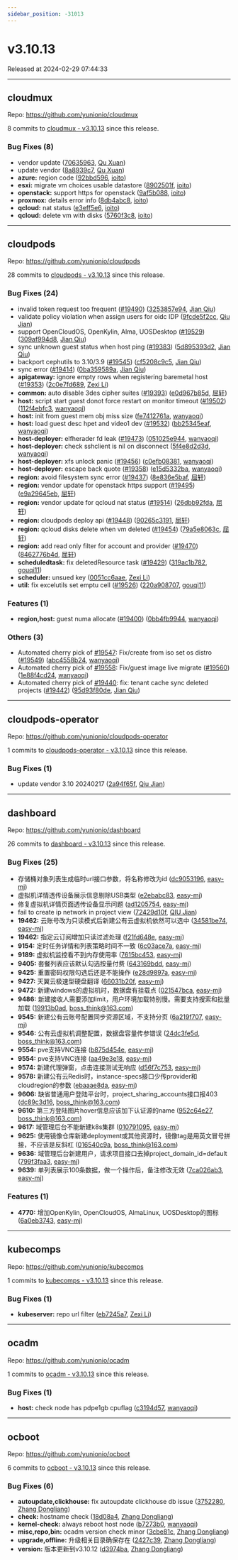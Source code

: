 ```yaml
---
sidebar_position: -31013
---
```


# v3.10.13

Released at 2024-02-29 07:44:33

-----

## cloudmux

Repo: https://github.com/yunionio/cloudmux

8 commits to [cloudmux - v3.10.13](https://github.com/yunionio/cloudmux/compare/v3.10.12...v3.10.13) since this release.

### Bug Fixes (8)
- vendor update ([70635963](https://github.com/yunionio/cloudmux/commit/706359634ef816848953d9bafd01468576ada52d), [Qu Xuan](mailto:qu_xuan@icloud.com))
- update vendor ([8a8939c7](https://github.com/yunionio/cloudmux/commit/8a8939c727f57bb516302c280d7a45ed0a58bb54), [Qu Xuan](mailto:qu_xuan@icloud.com))
- **azure:** region code ([92bbd596](https://github.com/yunionio/cloudmux/commit/92bbd59677bc12d8373433db091219a03abb6376), [ioito](mailto:qu_xuan@icloud.com))
- **esxi:** migrate vm choices usable datastore ([8902501f](https://github.com/yunionio/cloudmux/commit/8902501f4225e5558e49134d1bb127ae69fc665d), [ioito](mailto:qu_xuan@icloud.com))
- **openstack:** support https for openstack ([9af5b088](https://github.com/yunionio/cloudmux/commit/9af5b08838516e894613789d0ed53fd18ce66177), [ioito](mailto:qu_xuan@icloud.com))
- **proxmox:** details error info ([8db4abc8](https://github.com/yunionio/cloudmux/commit/8db4abc86562c644eed1044ece421cb4cc5835e3), [ioito](mailto:qu_xuan@icloud.com))
- **qcloud:** nat status ([e3eff5e6](https://github.com/yunionio/cloudmux/commit/e3eff5e6745375daf71a2733fc8979516ef1b440), [ioito](mailto:qu_xuan@icloud.com))
- **qcloud:** delete vm with disks ([5760f3c8](https://github.com/yunionio/cloudmux/commit/5760f3c8cf17d7560198ec4c7187cb84c2c5855b), [ioito](mailto:qu_xuan@icloud.com))

-----

## cloudpods

Repo: https://github.com/yunionio/cloudpods

28 commits to [cloudpods - v3.10.13](https://github.com/yunionio/cloudpods/compare/v3.10.12...v3.10.13) since this release.

### Bug Fixes (24)
- invalid token request too frequent ([#19490](https://github.com/yunionio/cloudpods/issues/19490)) ([3253857e94](https://github.com/yunionio/cloudpods/commit/3253857e944bb141df555ccdb717a7723b6f236b), [Jian Qiu](mailto:swordqiu@gmail.com))
- validate policy violation when assign users for oidc IDP ([9fcde5f2cc](https://github.com/yunionio/cloudpods/commit/9fcde5f2ccf4bfa1a6a6e57c884f4bc4d3366945), [Qiu Jian](mailto:qiujian@yunionyun.com))
- support OpenCloudOS, OpenKylin, Alma, UOSDesktop ([#19529](https://github.com/yunionio/cloudpods/issues/19529)) ([309af994d8](https://github.com/yunionio/cloudpods/commit/309af994d83a0addd806bde7c6d3f68bb63014d6), [Jian Qiu](mailto:swordqiu@gmail.com))
- sync unknown guest status when host ping ([#19383](https://github.com/yunionio/cloudpods/issues/19383)) ([5d895393d2](https://github.com/yunionio/cloudpods/commit/5d895393d2a78d88872ad07e3f4f95bb185198b5), [Jian Qiu](mailto:swordqiu@gmail.com))
- backport cephutils to 3.10/3.9 ([#19545](https://github.com/yunionio/cloudpods/issues/19545)) ([cf5208c9c5](https://github.com/yunionio/cloudpods/commit/cf5208c9c5851500a8271f3491a3d4e5ae89a50a), [Jian Qiu](mailto:swordqiu@gmail.com))
- sync error ([#19414](https://github.com/yunionio/cloudpods/issues/19414)) ([0ba359589a](https://github.com/yunionio/cloudpods/commit/0ba359589af2b943dc1f77f21c53196462e2dcde), [Jian Qiu](mailto:swordqiu@gmail.com))
- **apigateway:** ignore empty rows when registering baremetal host ([#19353](https://github.com/yunionio/cloudpods/issues/19353)) ([2c0e7fd689](https://github.com/yunionio/cloudpods/commit/2c0e7fd689a28856623ff0fbb01c593d7f284b2d), [Zexi Li](mailto:zexi.li@icloud.com))
- **common:** auto disable 3des cipher suites ([#19393](https://github.com/yunionio/cloudpods/issues/19393)) ([e0d967b85d](https://github.com/yunionio/cloudpods/commit/e0d967b85da6f48d95f6649732b5c85f859a25cc), [屈轩](mailto:qu_xuan@icloud.com))
- **host:** script start guest donot force restart on monitor timeout ([#19502](https://github.com/yunionio/cloudpods/issues/19502)) ([112f4ebfc3](https://github.com/yunionio/cloudpods/commit/112f4ebfc32101258d6c5715379e3559f17e378c), [wanyaoqi](mailto:18528551+wanyaoqi@users.noreply.github.com))
- **host:** init from guest mem obj miss size ([fe7412761a](https://github.com/yunionio/cloudpods/commit/fe7412761af7e056948ef457ffa9e57895f5b9f8), [wanyaoqi](mailto:wanyaoqi@yunion.cn))
- **host:** load guest desc hpet and video1 dev ([#19532](https://github.com/yunionio/cloudpods/issues/19532)) ([bb25345eaf](https://github.com/yunionio/cloudpods/commit/bb25345eaf5e8cd51b73696d158fb37525470a08), [wanyaoqi](mailto:18528551+wanyaoqi@users.noreply.github.com))
- **host-deployer:** elfherader fd leak ([#19473](https://github.com/yunionio/cloudpods/issues/19473)) ([051025e944](https://github.com/yunionio/cloudpods/commit/051025e9448e3f48c27c0178f8e97a8ede795a24), [wanyaoqi](mailto:18528551+wanyaoqi@users.noreply.github.com))
- **host-deployer:** check sshclient is nil on disconnect ([5f4e8d2d3d](https://github.com/yunionio/cloudpods/commit/5f4e8d2d3df865e46c1dd73cb0bae5e34333ef46), [wanyaoqi](mailto:wanyaoqi@yunion.cn))
- **host-deployer:** xfs unlock panic ([#19456](https://github.com/yunionio/cloudpods/issues/19456)) ([c0efb08381](https://github.com/yunionio/cloudpods/commit/c0efb0838103ee8edfb046fa0980ca9d0c2d0ab2), [wanyaoqi](mailto:18528551+wanyaoqi@users.noreply.github.com))
- **host-deployer:** escape back quote ([#19358](https://github.com/yunionio/cloudpods/issues/19358)) ([e15d5332ba](https://github.com/yunionio/cloudpods/commit/e15d5332baa925cdfbd81049bac0d2b4400b28b1), [wanyaoqi](mailto:18528551+wanyaoqi@users.noreply.github.com))
- **region:** avoid filesystem sync error ([#19437](https://github.com/yunionio/cloudpods/issues/19437)) ([8e836e5baf](https://github.com/yunionio/cloudpods/commit/8e836e5bafee5dd16fbd18b0df753a7a72273c22), [屈轩](mailto:qu_xuan@icloud.com))
- **region:** vendor update for openstack https support ([#19495](https://github.com/yunionio/cloudpods/issues/19495)) ([e9a29645eb](https://github.com/yunionio/cloudpods/commit/e9a29645eb1f544c16ed5f90553e311c092db8aa), [屈轩](mailto:qu_xuan@icloud.com))
- **region:** vendor update for qcloud nat status ([#19514](https://github.com/yunionio/cloudpods/issues/19514)) ([26dbb92fda](https://github.com/yunionio/cloudpods/commit/26dbb92fda95bb66418a8b9f6c446d55f3d9f47d), [屈轩](mailto:qu_xuan@icloud.com))
- **region:** cloudpods deploy api ([#19448](https://github.com/yunionio/cloudpods/issues/19448)) ([90265c3191](https://github.com/yunionio/cloudpods/commit/90265c3191e35417c798acb5e83d4fbc79c4b53e), [屈轩](mailto:qu_xuan@icloud.com))
- **region:** qcloud disks delete when vm deleted ([#19454](https://github.com/yunionio/cloudpods/issues/19454)) ([79a5e8063c](https://github.com/yunionio/cloudpods/commit/79a5e8063cea8d4a7bdd3d9695158873713bbe23), [屈轩](mailto:qu_xuan@icloud.com))
- **region:** add read only filter for account and provider ([#19470](https://github.com/yunionio/cloudpods/issues/19470)) ([8462776b4d](https://github.com/yunionio/cloudpods/commit/8462776b4d821a0b9539a6caf7e857e24125b653), [屈轩](mailto:qu_xuan@icloud.com))
- **scheduledtask:** fix deletedResource task ([#19429](https://github.com/yunionio/cloudpods/issues/19429)) ([319ac1b782](https://github.com/yunionio/cloudpods/commit/319ac1b782823ef60daa0ce07b1d4997179294ef), [gouqi11](mailto:66834753+gouqi11@users.noreply.github.com))
- **scheduler:** unsued key ([0051cc6aae](https://github.com/yunionio/cloudpods/commit/0051cc6aae4e611a307aef930f03d9e8eb79408d), [Zexi Li](mailto:zexi.li@icloud.com))
- **util:** fix excelutils set emptu cell ([#19526](https://github.com/yunionio/cloudpods/issues/19526)) ([220a908707](https://github.com/yunionio/cloudpods/commit/220a908707c521a58ee73a57a6584e9fbff88bef), [gouqi11](mailto:66834753+gouqi11@users.noreply.github.com))

### Features (1)
- **region,host:** guest numa allocate ([#19400](https://github.com/yunionio/cloudpods/issues/19400)) ([0bb4fb9944](https://github.com/yunionio/cloudpods/commit/0bb4fb99442c5d1a9477e6af629f5d83b4e0cf89), [wanyaoqi](mailto:18528551+wanyaoqi@users.noreply.github.com))

### Others (3)
- Automated cherry pick of [#19547](https://github.com/yunionio/cloudpods/issues/19547): Fix/create from iso set os distro ([#19549](https://github.com/yunionio/cloudpods/issues/19549)) ([abc4558b24](https://github.com/yunionio/cloudpods/commit/abc4558b2488acec4c406fed48e0d5b424910c0a), [wanyaoqi](mailto:18528551+wanyaoqi@users.noreply.github.com))
- Automated cherry pick of [#19558](https://github.com/yunionio/cloudpods/issues/19558): Fix/guest image live migrate ([#19560](https://github.com/yunionio/cloudpods/issues/19560)) ([1e88f4cd24](https://github.com/yunionio/cloudpods/commit/1e88f4cd248174994946de8b15e22671d3989209), [wanyaoqi](mailto:18528551+wanyaoqi@users.noreply.github.com))
- Automated cherry pick of [#19440](https://github.com/yunionio/cloudpods/issues/19440): fix: tenant cache sync deleted projects ([#19442](https://github.com/yunionio/cloudpods/issues/19442)) ([95d93f80de](https://github.com/yunionio/cloudpods/commit/95d93f80de8e648058c2b29fcce2142bcbc9b952), [Jian Qiu](mailto:swordqiu@gmail.com))

-----

## cloudpods-operator

Repo: https://github.com/yunionio/cloudpods-operator

1 commits to [cloudpods-operator - v3.10.13](https://github.com/yunionio/cloudpods-operator/compare/v3.10.12...v3.10.13) since this release.

### Bug Fixes (1)
- update vendor 3.10 20240217 ([2a94f65f](https://github.com/yunionio/cloudpods-operator/commit/2a94f65f56d10e88d050688fb8e3d75e1a63751b), [Qiu Jian](mailto:qiujian@yunionyun.com))

-----

## dashboard

Repo: https://github.com/yunionio/dashboard

26 commits to [dashboard - v3.10.13](https://github.com/yunionio/dashboard/compare/v3.10.12...v3.10.13) since this release.

### Bug Fixes (25)
- 存储桶对象列表生成临时url接口参数，将名称修改为id ([dc9053196](https://github.com/yunionio/dashboard/commit/dc90531964e2c6489518f1417b8414c670ce8962), [easy-mj](mailto:boss_think@163.com))
- 虚拟机详情透传设备展示信息剔除USB类型 ([e2ebabc83](https://github.com/yunionio/dashboard/commit/e2ebabc834551a93260b22997d9a4d0a2c806e25), [easy-mj](mailto:boss_think@163.com))
- 修复虚拟机详情页面透传设备显示问题 ([ad1205754](https://github.com/yunionio/dashboard/commit/ad1205754a316226a7972a94b20013760070e082), [easy-mj](mailto:boss_think@163.com))
- fail to create ip network in project view ([72429d10f](https://github.com/yunionio/dashboard/commit/72429d10fbfa3ac2fc8373f220d70e73d793571d), [QIU Jian](mailto:qiujian@yunionyun.com))
- **19462:** 云账号改为只读模式后新建公有云虚拟机依然可以选中 ([34581be74](https://github.com/yunionio/dashboard/commit/34581be74ddb36c0c19e290297c890b3d1191066), [easy-mj](mailto:boss_think@163.com))
- **19462:** 指定云订阅增加只读过滤处理 ([f21fd648e](https://github.com/yunionio/dashboard/commit/f21fd648e622021d403d2f588571108f195a16af), [easy-mj](mailto:boss_think@163.com))
- **9154:** 定时任务详情和列表策略时间不一致 ([6c03ace7a](https://github.com/yunionio/dashboard/commit/6c03ace7aa5208f7b36fe2df4da8910abfa821b5), [easy-mj](mailto:boss_think@163.com))
- **9189:** 虚拟机监控看不到内存使用率 ([7615bc453](https://github.com/yunionio/dashboard/commit/7615bc4539893fbb4d2bc769af92e55907795325), [easy-mj](mailto:boss_think@163.com))
- **9405:** 套餐列表应该默认勾选按量付费 ([643169bdd](https://github.com/yunionio/dashboard/commit/643169bddc64333c53d4f79f276b21e486e2d7dd), [easy-mj](mailto:boss_think@163.com))
- **9425:** 重置密码权限勾选后还是不能操作 ([e28d9897a](https://github.com/yunionio/dashboard/commit/e28d9897a16a2bea1ed0dfa98a026e1b17e2b51a), [easy-mj](mailto:boss_think@163.com))
- **9427:** 天翼云极速型硬盘翻译 ([66031b20f](https://github.com/yunionio/dashboard/commit/66031b20f44cc360e97591527681a1023b848d2f), [easy-mj](mailto:boss_think@163.com))
- **9472:** 新建windows的虚拟机时，数据盘有挂载点 ([021547bca](https://github.com/yunionio/dashboard/commit/021547bcadd74f980d609b0c634ee28b67f684e3), [easy-mj](mailto:boss_think@163.com))
- **9486:** 新建接收人需要添加limit，用户环境加载特别慢。需要支持搜索和批量加载 ([19913b0ad](https://github.com/yunionio/dashboard/commit/19913b0ad1fa17de19d6a180f3205387c82f7133), [boss_think@163.com](mailto:boss_think@163.com))
- **9545:** 新建公有云账号配置同步资源区域，不支持分页 ([6a219f707](https://github.com/yunionio/dashboard/commit/6a219f707c792510361531badfa3550e20dfe937), [easy-mj](mailto:boss_think@163.com))
- **9546:** 公有云虚拟机调整配置，数据盘容量传参错误 ([24dc3fe5d](https://github.com/yunionio/dashboard/commit/24dc3fe5d5645c96bd2827006f2fd8542aa6bd67), [boss_think@163.com](mailto:boss_think@163.com))
- **9554:** pve支持VNC连接 ([b875d454e](https://github.com/yunionio/dashboard/commit/b875d454e0bf49dc501e0fa2bde44ad0cb20140b), [easy-mj](mailto:boss_think@163.com))
- **9554:** pve支持VNC连接 ([aa49e3e18](https://github.com/yunionio/dashboard/commit/aa49e3e184974d4705bfc5f0d747c1a8b4a26c05), [easy-mj](mailto:boss_think@163.com))
- **9574:** 新建代理弹窗，点击连接测试无响应 ([d56f7c753](https://github.com/yunionio/dashboard/commit/d56f7c75347af69b3d9dd62e2987d5a3b4727c56), [easy-mj](mailto:boss_think@163.com))
- **9578:** 新建公有云Redis时，instance-specs接口少传provider和cloudregion的参数 ([ebaaae8da](https://github.com/yunionio/dashboard/commit/ebaaae8dad312c67a2aa397f671deeca5cf61c31), [easy-mj](mailto:boss_think@163.com))
- **9606:** 缺省普通用户登陆平台时，project_sharing_accounts接口报403 ([dc89c3d16](https://github.com/yunionio/dashboard/commit/dc89c3d16cb3ccd3fc83af281a3785f3f2dfe3eb), [boss_think@163.com](mailto:boss_think@163.com))
- **9610:** 第三方登陆图片hover信息应该加下认证源的name ([952c64e27](https://github.com/yunionio/dashboard/commit/952c64e2778367ab85510f16799448859bd8d3cb), [boss_think@163.com](mailto:boss_think@163.com))
- **9617:** 域管理后台不能新建k8s集群 ([010791095](https://github.com/yunionio/dashboard/commit/010791095d56be1f9c7351eb666afa9725200e66), [easy-mj](mailto:boss_think@163.com))
- **9625:** 使用镜像仓库新建deployment或其他资源时，镜像tag是用英文冒号拼接，不应该是反斜杠 ([016540c9a](https://github.com/yunionio/dashboard/commit/016540c9a7abd0d74c4f2e3ef946ba44633c4896), [boss_think@163.com](mailto:boss_think@163.com))
- **9636:** 域管理后台新建用户，请求项目接口去掉project_domain_id=default ([799f3faa3](https://github.com/yunionio/dashboard/commit/799f3faa39710d57af18471359a90cb384118e18), [easy-mj](mailto:boss_think@163.com))
- **9639:** 单列表展示100条数据，做一个操作后，备注修改无效 ([7ca026ab3](https://github.com/yunionio/dashboard/commit/7ca026ab32c50cb38342a2e046e62c88dd7d613b), [easy-mj](mailto:boss_think@163.com))

### Features (1)
- **4770:** 增加OpenKylin, OpenCloudOS, AlmaLinux, UOSDesktop的图标 ([6a0eb3743](https://github.com/yunionio/dashboard/commit/6a0eb37433abaed3797fffa40592f4a1d5bcf43c), [easy-mj](mailto:boss_think@163.com))

-----

## kubecomps

Repo: https://github.com/yunionio/kubecomps

1 commits to [kubecomps - v3.10.13](https://github.com/yunionio/kubecomps/compare/v3.10.12...v3.10.13) since this release.

### Bug Fixes (1)
- **kubeserver:** repo url filter ([eb7245a7](https://github.com/yunionio/kubecomps/commit/eb7245a7c3e216555790914b9d10fc6279d7017a), [Zexi Li](mailto:zexi.li@icloud.com))

-----

## ocadm

Repo: https://github.com/yunionio/ocadm

1 commits to [ocadm - v3.10.13](https://github.com/yunionio/ocadm/compare/v3.10.12...v3.10.13) since this release.

### Bug Fixes (1)
- **host:** check node has pdpe1gb cpuflag ([c3194d57](https://github.com/yunionio/ocadm/commit/c3194d57a77eae9922b45f267a65f1cd6a9d5d9c), [wanyaoqi](mailto:d3lx.yq@gmail.com))

-----

## ocboot

Repo: https://github.com/yunionio/ocboot

6 commits to [ocboot - v3.10.13](https://github.com/yunionio/ocboot/compare/v3.10.12...v3.10.13) since this release.

### Bug Fixes (6)
- **autoupdate,clickhouse:** fix autoupdate clickhouse db issue ([3752280](https://github.com/yunionio/ocboo/commit/37522803adca84ecbeb0788774741c5df4f3f743), [Zhang Dongliang](mailto:zhangdongliang@yunion.cn))
- **check:** hostname check ([18d08a4](https://github.com/yunionio/ocboo/commit/18d08a4017ee65c02c6a390a8e2fd86e05a2dc86), [Zhang Dongliang](mailto:zhangdongliang@yunion.cn))
- **kernel-check:** always reboot host node ([b7273b0](https://github.com/yunionio/ocboo/commit/b7273b05e0fc4f7b8348811548258b4d795217c0), [wanyaoqi](mailto:d3lx.yq@gmail.com))
- **misc,repo,bin:** ocadm version check minor ([3cbe81c](https://github.com/yunionio/ocboo/commit/3cbe81c452f3d484c6a41ba335ea0d2d1e54e818), [Zhang Dongliang](mailto:zhangdongliang@yunion.cn))
- **upgrade,offline:** 升级相关目录确保存在 ([2427c39](https://github.com/yunionio/ocboo/commit/2427c390fdbe71848ae54285b9d050e87eb0d4e6), [Zhang Dongliang](mailto:zhangdongliang@yunion.cn))
- **version:** 版本更新到v3.10.12 ([d3974ba](https://github.com/yunionio/ocboo/commit/d3974baa437c7ce78863aa8852445be01a30622b), [Zhang Dongliang](mailto:zhangdongliang@yunion.cn))

